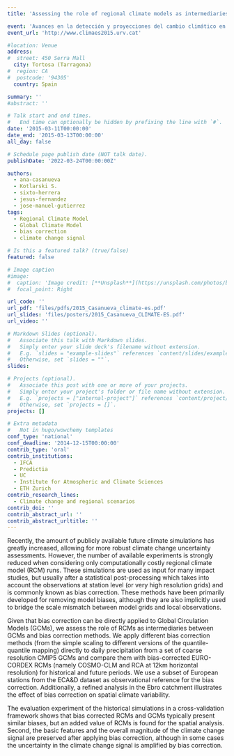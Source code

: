 ```yaml
---
title: 'Assessing the role of regional climate models as intermediaries between global models and bias correction methods'

event: 'Avances en la detección y proyecciones del cambio climático en España a la luz del 5º informe del IPCC'
event_url: 'http://www.climaes2015.urv.cat'

#location: Venue
address:
#  street: 450 Serra Mall
  city: Tortosa (Tarragona)
#  region: CA
#  postcode: '94305'
  country: Spain

summary: ''
#abstract: ''

# Talk start and end times.
#   End time can optionally be hidden by prefixing the line with `#`.
date: '2015-03-11T00:00:00'
date_end: '2015-03-13T00:00:00'
all_day: false

# Schedule page publish date (NOT talk date).
publishDate: '2022-03-24T00:00:00Z'

authors: 
  - ana-casanueva
  - Kotlarski S.
  - sixto-herrera
  - jesus-fernandez
  - jose-manuel-gutierrez
tags: 
  - Regional Climate Model
  - Global Climate Model
  - bias correction
  - climate change signal

# Is this a featured talk? (true/false)
featured: false

# Image caption
#image:
#  caption: 'Image credit: [**Unsplash**](https://unsplash.com/photos/bzdhc5b3Bxs)'
#  focal_point: Right

url_code: ''
url_pdf: 'files/pdfs/2015_Casanueva_climate-es.pdf'
url_slides: 'files/posters/2015_Casanueva_CLIMATE-ES.pdf'
url_video: ''

# Markdown Slides (optional).
#   Associate this talk with Markdown slides.
#   Simply enter your slide deck's filename without extension.
#   E.g. `slides = "example-slides"` references `content/slides/example-slides.md`.
#   Otherwise, set `slides = ""`.
slides:

# Projects (optional).
#   Associate this post with one or more of your projects.
#   Simply enter your project's folder or file name without extension.
#   E.g. `projects = ["internal-project"]` references `content/project/deep-learning/index.md`.
#   Otherwise, set `projects = []`.
projects: []

# Extra metadata
#   Not in hugo/wowchemy templates
conf_type: 'national'
conf_deadline: '2014-12-15T00:00:00'
contrib_type: 'oral'
contrib_institutions: 
  - IFCA
  - Predictia
  - UC
  - Institute for Atmospheric and Climate Sciences
  - ETH Zurich
contrib_research_lines: 
  - Climate change and regional scenarios
contrib_doi: ''
contrib_abstract_url: ''
contrib_abstract_urltitle: ''
---
```


Recently, the amount of publicly available future climate simulations has greatly increased, allowing for more robust climate change uncertainty assessments. However, the number of available experiments is strongly reduced when considering only computationally costly regional climate model (RCM) runs. These simulations are used as input for many impact studies, but usually after a statistical post-processing which takes into account the observations at station level (or very high resolution grids) and is commonly known as bias correction. These methods have been primarily developed for removing model biases, although they are also implicitly used to bridge the scale mismatch between model grids and local observations. 

Given that bias correction can be directly applied to Global Circulation Models (GCMs), we assess the role of RCMs as intermediaries between GCMs and bias correction methods. We apply different bias correction methods (from the simple scaling to different versions of the quantile-quantile mapping) directly to daily precipitation from a set of coarse resolution CMIP5 GCMs and compare them with bias-corrected EURO-CORDEX RCMs (namely COSMO-CLM and RCA at 12km horizontal resolution) for historical and future periods. We use a subset of European stations from the ECA&D dataset as observational reference for the bias correction. Additionally, a refined analysis in the Ebro catchment illustrates the effect of bias correction on spatial climate variability. 

The evaluation experiment of the historical simulations in a cross-validation framework shows that bias corrected RCMs and GCMs typically present similar biases, but an added value of RCMs is found for the spatial analysis. Second, the basic features and the overall magnitude of the climate change signal are preserved after applying bias correction, although in some cases the uncertainty in the climate change signal is amplified by bias correction.
